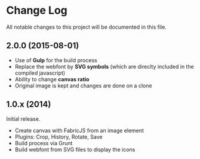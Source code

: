 # Change Log

All notable changes to this project will be documented in this file.

## 2.0.0 (2015-08-01)

- Use of **Gulp** for the build process
- Replace the webfont by **SVG symbols** (which are direclty included in the compiled javascript)
- Ability to change **canvas ratio**
- Original image is kept and changes are done on a clone

## 1.0.x (2014)

Initial release.

- Create canvas with FabricJS from an image element
- Plugins: Crop, History, Rotate, Save
- Build process via Grunt
- Build webfont from SVG files to display the icons
